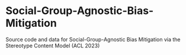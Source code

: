 # Social-Group-Agnostic-Bias-Mitigation
Source code and data for Social-Group-Agnostic Bias Mitigation via the Stereotype Content Model (ACL 2023)
